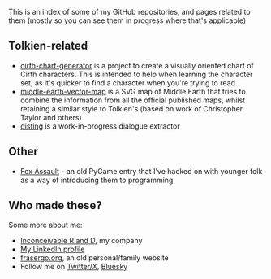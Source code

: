 This is an index of some of my GitHub repositories, and pages related to them (mostly so you can see them in progress where that's applicable)

## Tolkien-related

* [cirth-chart-generator](https://github.com/davidfraser/cirth-chart-generator) is a project to create a visually oriented chart of Cirth characters. This is intended to help when learning the character set, as it's quicker to find a character when you're trying to read.
* [middle-earth-vector-map](https://github.com/davidfraser/middle-earth-vector-map) is a SVG map of Middle Earth that tries to combine the information from all the official published maps, whilst retaining a similar style to Tolkien's (based on work of Christopher Taylor and others)
* [disting](https://github.com/davidfraser/disting) is a work-in-progress dialogue extractor

## Other

* [Fox Assault](https://github.com/davidfraser/rinkhals/) - an old PyGame entry that I've hacked on with younger folk as a way of introducing them to programming

## Who made these?

Some more about me:

* [Inconceivable R and D](https://www.inconceivable.co.za/), my company
* [My LinkedIn profile](https://www.linkedin.com/in/davidfrasergo/)
* [frasergo.org](https://frasergo.org/), an old personal/family website
* Follow me on [Twitter/X](https://x.com/davidfrasergo), [Bluesky](https://bsky.app/profile/davidfrasergo.bsky.social)
